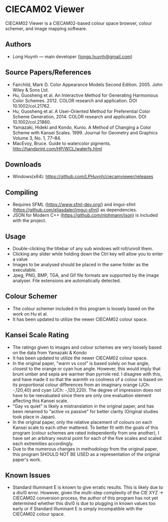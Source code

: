 # CIECAM02 Viewer
CIECAM02 Viewer is a CIECAM02-based colour space browser, colour schemer, and image mapping software.

## Authors

- Long Huynh  — main developer (longp.huynh@gmail.com)

## Source Papers/References

- Fairchild, Mark D. Color Appearance Models Second Edition. 2005. John Wiley & Sons Ltd.
- Hu, Guosheng et al. An Interactive Method for Generating Harmonious Color Schemes. 2012. COLOR research and application. DOI 10.1002/col.21762.
- Hu, Guosheng et al. A User-Oriented Method for Preferential Color Scheme Generation, 2014. COLOR research and application.  DOI 10.1002/col.21860.
- Yamazaki, Hideki and Kondo, Kunio. A Method of Changing a Color Scheme with Kansei Scales. 1999. Journal for Geometry and Graphics Volume 3, No. 1, 77–84.
- MacEvoy, Bruce. Guide to watercolor pigments. http://handprint.com/HP/WCL/waterfs.html

## Downloads

- Windows(x64): https://github.com/LPHuynh/ciecamviewer/releases

## Compiling

- Requires SFML (https://www.sfml-dev.org/) and imgui-sfml (https://github.com/eliasdaler/imgui-sfml) as dependencies.
- JSON for Modern C++ (https://github.com/nlohmann/json) is included with the project.

## Usage

- Double-clicking the titlebar of any sub windows will roll/unroll them.
- Clicking any slider while holding down the Ctrl key will allow you to enter a value
- Images to be analysed should be placed in the same folder as the executable. 
- Jpeg, PNG, BMP, TGA, and Gif file formats are supported by the image analyser. File extensions are automatically detected.

## Colour Schemer

- The colour schemer included in this program is loosely based on the work on Hu et al.
- It has been updated to utilize the newer CIECAM02 colour space.

## Kansei Scale Rating

- The ratings given to images and colour schemes are very loosely based on the data from Yamazaki & Kondo
- It has been updated to utilize the newer CIECAM02 colour space.
- In the original paper, "warm vs cool" is based solely on hue angle, closest to the orange or cyan hue angle. However, this would imply that brunt umber and sepia are warmer than pyrrole red. I disagree with this, and have made it so that the warmth vs coolness of a colour is based on its proportional colour differences from an imaginary orange (JCh: -,120,40) and cyan (JCh: -,120,220). The degree of impression does not have to be reevaluated since there are only one evaluation element affecting this Kansei scale.
- "Gay vs quiet" is likely a mistranslation in the original paper, and has been renamed to "active vs passive" for better clarity (Original studies took place in Japan).
- In the original paper, only the relative placement of colours on each Kansei scale to each other mattered. To better fit with the goals of this program (colour schemes are rated independently from one another), I have set an arbitrary neutral point for each of the five scales and scaled each extremities accordingly.
- Due to the numerous changes in methodology from the original paper, this program SHOULD NOT BE USED as a representation of the original paper's work.

## Known Issues

- Standard Illuminant E is known to give  erratic results. This is likely due to a div/0 error. However, given the multi-step complexity of the CIE XYZ -> CIECAM02 conversion process, the author of this program has not yet determined whether this div/0 is due to plugging in known values too early or if Standard Illuminant E is simply incompatible with the CIECAM02 colour space. 
